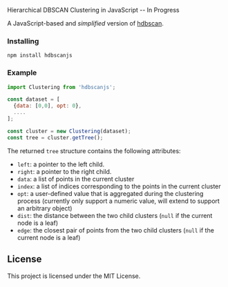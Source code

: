 Hierarchical DBSCAN Clustering in JavaScript -- In Progress

A JavaScript-based and *simplified* version of [hdbscan](https://github.com/scikit-learn-contrib/hdbscan).

### Installing

```
npm install hdbscanjs
```

### Example

```javascript
import Clustering from 'hdbscanjs';

const dataset = [
  {data: [0,0], opt: 0},
  ....
];

const cluster = new Clustering(dataset);
const tree = cluster.getTree();
```

The returned `tree` structure contains the following attributes:

* `left`: a pointer to the left child.
* `right`: a pointer to the right child.
* `data`: a list of points in the current cluster
* `index`: a list of indices corresponding to the points in the current cluster
* `opt`: a user-defined value that is aggregated during the clustering process (currently only support a numeric value, will extend to support an arbitrary object)
* `dist`: the distance between the two child clusters (`null` if the current node is a leaf)
* `edge`: the closest pair of points from the two child clusters (`null` if the current node is a leaf)

## License

This project is licensed under the MIT License.
